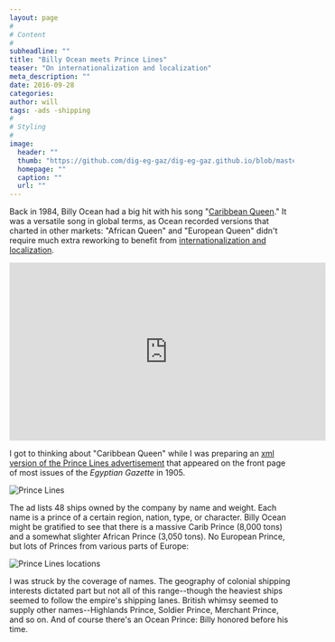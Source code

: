 ```yaml
---
layout: page
#
# Content
#
subheadline: ""
title: "Billy Ocean meets Prince Lines"
teaser: "On internationalization and localization"
meta_description: ""
date: 2016-09-28
categories:
author: will
tags: -ads -shipping
#
# Styling
#
image:
  header: ""
  thumb: "https://github.com/dig-eg-gaz/dig-eg-gaz.github.io/blob/master/images/blog-images/Prince-Line-locations.png?raw=true"
  homepage: ""
  caption: ""
  url: ""
---
```

Back in 1984, Billy Ocean had a big hit with his song "[Caribbean Queen](https://en.wikipedia.org/wiki/Caribbean_Queen)." It was a versatile song in global terms, as Ocean recorded versions that charted in other markets: "African Queen" and "European Queen" didn't require much extra reworking to benefit from [internationalization and localization](https://en.wikipedia.org/wiki/Internationalization_and_localization).

<iframe width="560" height="315" src="https://www.youtube.com/embed/Cahch0_M06c" frameborder="0" allowfullscreen></iframe>

I got to thinking about "Caribbean Queen" while I was preparing an [xml version of the Prince Lines advertisement](https://github.com/dig-eg-gaz/advertisements/blob/master/ad-text/pri1.xml) that appeared on the front page of most issues of the *Egyptian Gazette* in 1905.

![Prince Lines](https://github.com/dig-eg-gaz/advertisements/blob/master/ad-images/pri1-Prince-Line.png?raw=true)

The ad lists 48 ships owned by the company by name and weight. Each name is a prince of a certain region, nation, type, or character. Billy Ocean might be gratified to see that there is a massive Carib Prince (8,000 tons) and a somewhat slighter African Prince (3,050 tons). No European Prince, but lots of Princes from various parts of Europe:

![Prince Lines locations](https://github.com/dig-eg-gaz/dig-eg-gaz.github.io/blob/master/images/blog-images/Prince-Line-locations.png?raw=true)

I was struck by the coverage of names. The geography of colonial shipping interests dictated part but not all of this range--though the heaviest ships seemed to follow the empire's shipping lanes. British whimsy seemed to supply other names--Highlands Prince, Soldier Prince, Merchant Prince, and so on. And of course there's an Ocean Prince: Billy honored before his time.
